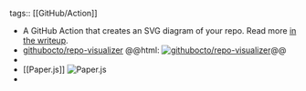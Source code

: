 tags:: [[GitHub/Action]]

- A GitHub Action that creates an SVG diagram of your repo. Read more [in the writeup](https://githubnext.com/projects/repo-visualization).
- [githubocto/repo-visualizer](https://github.com/githubocto/repo-visualizer)
  @@html: <a href="https://github.com/githubocto/repo-visualizer/"><img src="https://github-readme-stats-astronomer.vercel.app/api/pin/?username=githubocto&repo=repo-visualizer&theme=tokyonight" alt="githubocto/repo-visualizer"/></a>@@
-
- [[Paper.js]]
  ![Paper.js](https://githubnext.com/assets/projects/repo-visualization/paperjs.svg)
-